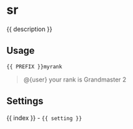 # sr

<script setup>
import { PREFIX } from "../../helpers/constants.js"
import { settings as s } from "../../settings/sr.js"
const { description, ...settings } = s
import Emote from "./components/Emote.vue"
const emote = "https://static-cdn.jtvnw.net/emoticons/v2/emotesv2_30050f4353aa4322b25b6b044703e5d1/default/dark/1.0"
</script>

{{ description }}

## Usage

`{{ PREFIX }}myrank`

> <span style="display: flex;">@{user} your rank is Grandmaster 2 <Emote :url=emote /></span>

## Settings
<div v-for="(setting, index) in settings">
{{ index }} - <code>{{ setting }}</code>
</div>
